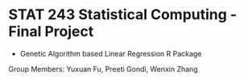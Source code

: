 # STAT 243 Statistical Computing - Final Project

- Genetic Algorithm based Linear Regression R Package

Group Members: Yuxuan Fu, Preeti Gondi, Wenxin Zhang

